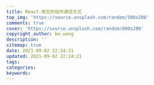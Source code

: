 ```yaml
---
title: React-常见的组件通信方式
top_img: 'https://source.unsplash.com/random/500x200'
comments: true
cover: 'https://source.unsplash.com/random/800x200'
copyright_author: bo.wang
description: ''
sitemap: true
date: 2021-09-02 22:24:21
updated: 2021-09-02 22:24:21
tags:
categories:
keywords:
---
```


